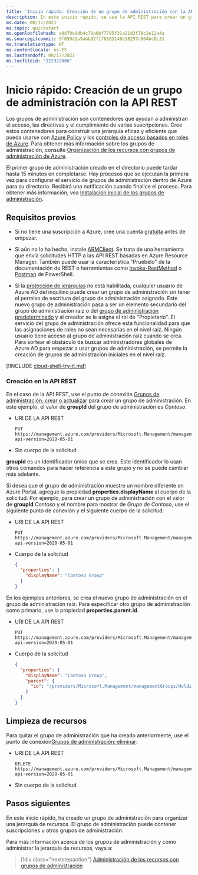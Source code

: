 ```yaml
---
title: 'Inicio rápido: Creación de un grupo de administración con la API REST'
description: En este inicio rápido, se usa la API REST para crear un grupo de administración para organizar los recursos en una jerarquía de recursos.
ms.date: 08/17/2021
ms.topic: quickstart
ms.openlocfilehash: a9d79e9db4c79a0bf7795f31a2183f78c2e12a4a
ms.sourcegitcommit: 5f659d2a9abb92f178103146b38257c864bc8c31
ms.translationtype: HT
ms.contentlocale: es-ES
ms.lasthandoff: 08/17/2021
ms.locfileid: "122322006"
---
```

# <a name="quickstart-create-a-management-group-with-rest-api"></a>Inicio rápido: Creación de un grupo de administración con la API REST

Los grupos de administración son contenedores que ayudan a administran el acceso, las directivas y el cumplimiento de varias suscripciones. Cree estos contenedores para construir una jerarquía eficaz y eficiente que pueda usarse con [Azure Policy](../policy/overview.md) y los [controles de acceso basados en roles de Azure](../../role-based-access-control/overview.md). Para obtener más información sobre los grupos de administración, consulte [Organización de los recursos con grupos de administración de Azure](overview.md).

El primer grupo de administración creado en el directorio puede tardar hasta 15 minutos en completarse. Hay procesos que se ejecutan la primera vez para configurar el servicio de grupos de administración dentro de Azure para su directorio. Recibirá una notificación cuando finalice el proceso. Para obtener más información, vea [Instalación inicial de los grupos de administración](./overview.md#initial-setup-of-management-groups).

## <a name="prerequisites"></a>Requisitos previos

- Si no tiene una suscripción a Azure, cree una cuenta [gratuita](https://azure.microsoft.com/free/) antes de empezar.

- Si aún no lo ha hecho, instale [ARMClient](https://github.com/projectkudu/ARMClient). Se trata de una herramienta que envía solicitudes HTTP a las API REST basadas en Azure Resource Manager. También puede usar la característica "Pruébelo" de la documentación de REST o herramientas como [Invoke-RestMethod](/powershell/module/microsoft.powershell.utility/invoke-restmethod) o [Postman](https://www.postman.com) de PowerShell.

- Si la [protección de jerarquías](./how-to/protect-resource-hierarchy.md#setting---require-authorization) no está habilitada, cualquier usuario de Azure AD del inquilino puede crear un grupo de administración sin tener el permiso de escritura del grupo de administración asignado. Este nuevo grupo de administración pasa a ser un elemento secundario del grupo de administración raíz o del [grupo de administración predeterminado](./how-to/protect-resource-hierarchy.md#setting---default-management-group) y al creador se le asigna el rol de "Propietario". El servicio del grupo de administración ofrece esta funcionalidad para que las asignaciones de roles no sean necesarias en el nivel raíz. Ningún usuario tiene acceso al grupo de administración raíz cuando se crea. Para sortear el obstáculo de buscar administradores globales de Azure AD para empezar a usar grupos de administración, se permite la creación de grupos de administración iniciales en el nivel raíz.

[!INCLUDE [cloud-shell-try-it.md](../../../includes/cloud-shell-try-it.md)]

### <a name="create-in-rest-api"></a>Creación en la API REST

En el caso de la API REST, use el punto de conexión [Grupos de administración: crear o actualizar](/rest/api/managementgroups/managementgroups/createorupdate) para crear un grupo de administración. En este ejemplo, el valor de **groupId** del grupo de administración es _Contoso_.

- URI DE LA API REST

  ```http
  PUT https://management.azure.com/providers/Microsoft.Management/managementGroups/Contoso?api-version=2020-05-01
  ```

- Sin cuerpo de la solicitud

**groupId** es un identificador único que se crea. Este identificador lo usan otros comandos para hacer referencia a este grupo y no se puede cambiar más adelante.

Si desea que el grupo de administración muestre un nombre diferente en Azure Portal, agregue la propiedad **properties.displayName** al cuerpo de la solicitud. Por ejemplo, para crear un grupo de administración con el valor de **groupId** _Contoso_ y el nombre para mostrar de _Grupo de Contoso_, use el siguiente punto de conexión y el siguiente cuerpo de la solicitud:

- URI DE LA API REST

  ```http
  PUT https://management.azure.com/providers/Microsoft.Management/managementGroups/Contoso?api-version=2020-05-01
  ```

- Cuerpo de la solicitud

  ```json
  {
    "properties": {
      "displayName": "Contoso Group"
    }
  }
  ```

En los ejemplos anteriores, se crea el nuevo grupo de administración en el grupo de administración raíz. Para especificar otro grupo de administración como primario, use la propiedad **properties.parent.id**.

- URI DE LA API REST

  ```http
  PUT https://management.azure.com/providers/Microsoft.Management/managementGroups/Contoso?api-version=2020-05-01
  ```

- Cuerpo de la solicitud

  ```json
  {
    "properties": {
      "displayName": "Contoso Group",
      "parent": {
        "id": "/providers/Microsoft.Management/managementGroups/HoldingGroup"
      }
    }
  }
  ```

## <a name="clean-up-resources"></a>Limpieza de recursos

Para quitar el grupo de administración que ha creado anteriormente, use el punto de conexión[Grupos de administración: eliminar](/rest/api/managementgroups/managementgroups/delete):

- URI DE LA API REST

  ```http
  DELETE https://management.azure.com/providers/Microsoft.Management/managementGroups/Contoso?api-version=2020-05-01
  ```

- Sin cuerpo de la solicitud

## <a name="next-steps"></a>Pasos siguientes

En este inicio rápido, ha creado un grupo de administración para organizar una jerarquía de recursos. El grupo de administración puede contener suscripciones u otros grupos de administración.

Para más información acerca de los grupos de administración y cómo administrar la jerarquía de recursos, vaya a:

> [!div class="nextstepaction"]
> [Administración de los recursos con grupos de administración](./manage.md)
